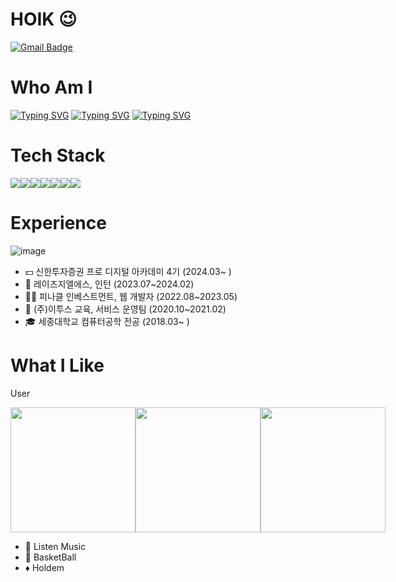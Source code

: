 # HOIK 😉
[![Gmail Badge](https://img.shields.io/badge/Gmail-D14836?style=flat&logo=Gmail&logoColor=white)](mailto:bluesky2915@gmail.com)


<div>

<div>
<h1> Who Am I</h1>
</div> 

[![Typing SVG](https://readme-typing-svg.demolab.com?font=Fira+Code&weight=300&pause=100&color=000000&repeat=false&random=false&width=700&height=49&lines=-+%F0%9F%8C%B1+I'm+currently+learning+Java%2C+Spring%2C+Algorithm)](https://git.io/typing-svg)
[![Typing SVG](https://readme-typing-svg.demolab.com?font=Fira+Code&weight=300&duration=7000&pause=100&color=000000&repeat=false&random=false&width=700&height=49&lines=-+%F0%9F%A5%87+I+majored+in+Computer+Science)](https://git.io/typing-svg)
[![Typing SVG](https://readme-typing-svg.demolab.com?font=Fira+Code&weight=300&duration=7000&pause=100&color=000000&repeat=false&random=false&width=700&height=49&lines=-+%F0%9F%9A%89+My+hometown+is+Busan%2C+in+Korea)](https://git.io/typing-svg)

</div>

<h1>Tech Stack</h1>
<div class="image-container" style="display: flex;">
  <img src="https://img.shields.io/badge/HTML5-E34F26?style=for-the-badge&logo=HTML5&logoColor=white">
  <img src="https://img.shields.io/badge/CSS3-1572B6?style=for-the-badge&logo=CSS3&logoColor=white">
  <img src="https://img.shields.io/badge/JavaScript-F7DF1E?style=for-the-badge&logo=JavaScript&logoColor=white">
  <img src="https://img.shields.io/badge/React-61DAFB?style=for-the-badge&logo=React&logoColor=white">
  <img src="https://img.shields.io/badge/java-007396?style=for-the-badge&logo=OpenJDK&logoColor=white">
  <img src="https://img.shields.io/badge/Python-3776AB?style=for-the-badge&logo=Python&logoColor=white">
  <img src="https://img.shields.io/badge/MySQL-4479A1?style=for-the-badge&logo=MySQL&logoColor=white">
</div>




<div>
  
<h1>Experience</h1>

![image](https://github.com/JangHoIk1/JangHoIk1/assets/94967088/a2e7d473-58f6-4bee-9ca3-75a74ccf2dcb)

- 💵 신한투자증권 프로 디지털 아카데미 4기 (2024.03~ )
- 📄 레이즈지엘에스, 인턴 (2023.07~2024.02)
- 🧑‍💻 피나클 인베스트먼트, 웹 개발자 (2022.08~2023.05) 
- 🏢 (주)이투스 교육, 서비스 운영팀 (2020.10~2021.02)
- 🎓 세종대학교 컴퓨터공학 전공 (2018.03~ )

  
</div>


</div>
<h1>What I Like</h1>

User
<div class="image-container" style="display: flex;">
 
<img src="https://github.com/JangHoIk1/JangHoIk1/assets/94967088/f6d1887f-0ce7-4ffc-bc7e-c483d9d36061" width="200"/>
<img src="https://github.com/JangHoIk1/JangHoIk1/assets/94967088/c78586b4-596c-4e8f-a4bd-32130a586564" width="200"/>
<img src="https://github.com/JangHoIk1/JangHoIk1/assets/94967088/f845ea5e-6794-4df1-ab72-94694f9be3d8" width="200"/>

</div>




  

- 🎵 Listen Music
- 🏀 BasketBall
- ♦️ Holdem


